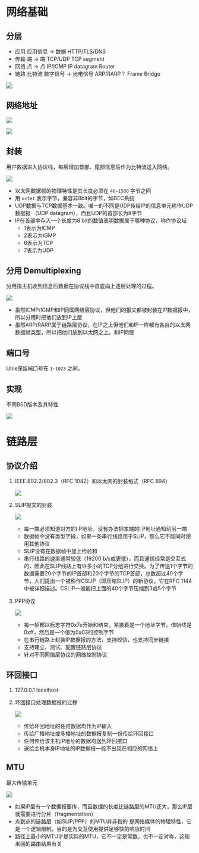 # 网络基础

## 分层

* 应用 应用信息 -> 数据 HTTP/TLS/DNS
* 传输 端 -> 端 TCP/UDP TCP segment
* 网络 点 -> 点 IP/ICMP IP datagram Router
* 链路 比特流 数字信号 -> 光电信号 ARP/RARP？ Frame Bridge

![](media/15479609721154.jpg)

## 网络地址

![](media/15479610191543.jpg)

![](media/15479610343076.jpg)

## 封装

用户数据进入协议栈，每层增加首部、尾部信息后作为比特流送入网络。

![](media/15479610899450.jpg)

* 以太网数据帧的物理特性是其长度必须在 `46~1500` 字节之间
* 用 `octet` 表示字节，兼容非8bit的字节，如DEC系统
* UDP数据与TCP数据基本一致。唯一的不同是UDP传给IP的信息单元称作UDP数据报（UDP datagram），而且UDP的首部长为8字节
* IP在首部中存入一个长度为8 bit的数值表明数据属于哪种协议，称作协议域
	* 1表示为ICMP
	* 2表示为IGMP
	* 6表示为TCP
	* 7表示为UDP

## 分用 Demultiplexing

分用指主机收到信息后数据在协议栈中自底向上逐层处理的过程。

![](media/15479617268737.jpg)

* 虽然ICMP/IGMP和IP同属网络层协议，但他们的报文都被封装在IP数据报中，所以分用时把他们放到IP上层
* 虽然ARP/RARP属于链路层协议，在IP之上但他们和IP一样都有各自的以太网数据帧类型，所以把他们放到以太网之上，和IP同层

## 端口号

Unix保留端口号在 `1~1023` 之间。

## 实现

不同BSD版本及其特性

![](media/15479625061871.jpg)


# 链路层

## 协议介绍

1. IEEE 802.2/802.3（RFC 1042）和以太网的封装格式（RFC 894）
	
	![](media/15479636326163.jpg)

2. SLIP报文的封装

	![](media/15479636847616.jpg)
	
	* 每一端必须知道对方的I P地址。没有办法把本端的I P地址通知给另一端
	* 数据帧中没有类型字段，如果一条串行线路用于SLIP，那么它不能同时使用其他协议
	* SLIP没有在数据帧中加上检验和
	* 串行线路的速率通常较低（19200 b/s或更低），而且通信经常是交互式的，因此在SLIP线路上有许多小的TCP分组进行交换。为了传送1个字节的数据需要20个字节的IP首部和20个字节的TCP首部，总数超过40个字节，人们提出一个被称作CSLIP（即压缩SLIP）的新协议，它在RFC 1144中被详细描述。CSLIP一般能把上面的40个字节压缩到3或5个字节

3. PPP协议

	![](media/15479638992296.jpg)

	* 每一帧都以标志字符0x7e开始和结束。紧接着是一个地址字节，值始终是0xff，然后是一个值为0x03的控制字节
	* 在串行链路上封装IP数据报的方法，支持校验，也支持同步链接
	* 支持建立、测试、配置链路层协议
	* 针对不同网络层协议的网络控制协议

## 环回接口

1. 127.0.0.1 localhost

2. 环回接口处理数据报的过程

	![](media/15479642917050.jpg)

	* 传给环回地址的任何数据均作为IP输入
	* 传给广播地址或多播地址的数据报复制一份传给环回接口
	* 任何传给该主机IP地址的数据均送到环回接口
	* 送给主机本身IP地址的IP数据报一般不出现在相应的网络上

## MTU

最大传输单元

![](media/15479659175023.jpg)
	
* 如果IP层有一个数据报要传，而且数据的长度比链路层的MTU还大，那么IP层就需要进行分片（fragmentation）
* 点到点的链路层（如SLIP/PPP）的MTU并非指的是网络媒体的物理特性，它是一个逻辑限制，目的是为交互使用提供足够快的响应时间
* 路径上最小的MTU才是实际的MTU，它不一定是常数，也不一定对称，这和来回的路由结果有关


